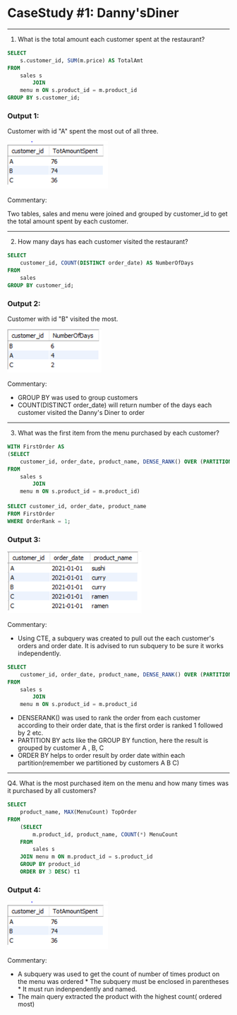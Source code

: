 # **CaseStudy #1: Danny'sDiner**
---

1. What is the total amount each customer spent at the restaurant?

``` SQL
SELECT 
    s.customer_id, SUM(m.price) AS TotalAmt
FROM
    sales s
        JOIN
    menu m ON s.product_id = m.product_id
GROUP BY s.customer_id;
```

### Output 1: 

Customer with id "A" spent the most out of all three.

![Image](https://github.com/EdithEbere/Case-Study-1_DannysDiner/blob/main/Images/Q1.PNG)

Commentary: 

Two tables, sales and menu were joined and grouped by customer_id to get the total amount spent by each customer.

---

2. How many days has each customer visited the restaurant?
```SQL
SELECT 
    customer_id, COUNT(DISTINCT order_date) AS NumberOfDays
FROM
    sales
GROUP BY customer_id;
```

### Output 2: 

Customer with id "B" visited the most.

![Image](https://github.com/EdithEbere/Case-Study-1_DannysDiner/blob/main/Images/Q2.PNG)



Commentary: 

* GROUP BY was used to group customers 
* COUNT(DISTINCT order_date) will return number of the days each customer visited the Danny's Diner to order

---

3. What was the first item from the menu purchased by each customer?
```SQL
WITH FirstOrder AS
(SELECT 
    customer_id, order_date, product_name, DENSE_RANK() OVER (PARTITION BY customer_id ORDER BY order_date) AS OrderRank
FROM
    sales s
        JOIN
    menu m ON s.product_id = m.product_id)

SELECT customer_id, order_date, product_name
FROM FirstOrder
WHERE OrderRank = 1;
```

### Output 3:
![Image](https://github.com/EdithEbere/Case-Study-1_DannysDiner/blob/main/Images/Q3.PNG)

Commentary: 

* Using CTE, a subquery was created to pull out the each customer's orders and order date. It is advised to run subquery to be sure it works independently. 
```SQL
SELECT 
    customer_id, order_date, product_name, DENSE_RANK() OVER (PARTITION BY customer_id ORDER BY order_date) AS OrderRank
FROM
    sales s
        JOIN
    menu m ON s.product_id = m.product_id
```
* DENSERANK() was used to rank the order from each customer according to their order date, that is the first order is ranked 1 followed by 2 etc.
* PARTITION BY acts like the GROUP BY function, here the result is grouped by customer A , B, C
* ORDER BY helps to order result by order date within each partition(remember we partitioned by customers A B C)

---
Q4. What is the most purchased item on the menu and how many times was it purchased by all customers?


```SQL
SELECT 
    product_name, MAX(MenuCount) TopOrder
FROM
    (SELECT 
        m.product_id, product_name, COUNT(*) MenuCount
    FROM
        sales s
    JOIN menu m ON m.product_id = s.product_id
    GROUP BY product_id
    ORDER BY 3 DESC) t1
```

### Output 4:
![Image](https://github.com/EdithEbere/Case-Study-1_DannysDiner/blob/main/Images/Q1.PNG)

Commentary:

* A subquery was used to get the count of number of times product on the menu was ordered
        * The subquery must be enclosed in parentheses
        * It must run indenpendently and named.
* The main query extracted the product with the highest count( ordered most)
